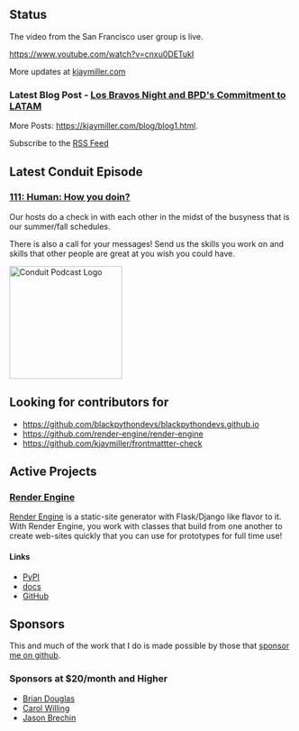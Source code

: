 ## Status

<p>The video from the San Francisco user group is live.</p>

<p><a href="https://www.youtube.com/watch?v=cnxu0DETukI">https://www.youtube.com/watch?v=cnxu0DETukI</a></p>

More updates at [kjaymiller.com](https://kjaymiller.com/microblog/microblog)

### Latest Blog Post - [Los Bravos Night and BPD's Commitment to LATAM](https://kjaymiller.com/blog/los-bravos-night-and-bpd-s-commitment-to-latam.html)

More Posts: <https://kjaymiller.com/blog/blog1.html>.

Subscribe to the [RSS Feed](https://kjaymiller.com/allposts.rss)

## Latest Conduit Episode

### [111: Human: How you doin?](http://relay.fm/conduit/111)

Our hosts do a check in with each other in the midst of the busyness that is our summer/fall schedules.

There is also a call for your messages! Send us the skills you work on and skills that other people are great at you wish you could have.

<img src="https://kjaymiller.s3-us-west-2.amazonaws.com/images/conduit_artwork.png" height="200" width="200" alt="Conduit Podcast Logo"/>

## Looking for contributors for

- <https://github.com/blackpythondevs/blackpythondevs.github.io>
- <https://github.com/render-engine/render-engine>
- <https://github.com/kjaymiller/frontmattter-check>

## Active Projects

### [Render Engine]

[Render Engine] is a static-site generator with Flask/Django like flavor to it.
With Render Engine, you work with classes that build from one another to create
web-sites quickly that you can use for prototypes for full time use!

#### Links

- [PyPI](https://pypi.org/project/render-engine)
- [docs](https://render-engine.readthedocs.io)
- [GitHub](https://github.com/kjaymiller/render_engine)

## Sponsors

This and much of the work that I do is made possible by those that [sponsor me
on github](https://github.com/sponsors/kjaymiller).

### Sponsors at $20/month and Higher

- [Brian Douglas](https://github.com/bdougie)
- [Carol Willing](https://github.com/willingc)
- [Jason Brechin](https://github.com/brechin)

[Render Engine]: https://render-engine.readthedocs.io